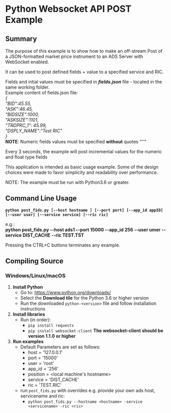 # Python Websocket API POST Example
## Summary

The purpose of this example is to show how to make an off-stream Post of a JSON-formatted market price instrument
to an ADS Server with WebSocket enabled. 

It can be used to post defined fields + value to a specified service and RIC.

Fields and intial values must be specified in ***fields.json*** file - located in the same working folder.   
Example content of fields.json file:  
*{  
	"BID":45.55,  
	"ASK":46.45,  
	"BIDSIZE":1000,  
	"ASKSIZE":1101,  
	"TRDPRC_1": 45.99,  
	"DSPLY_NAME":"Test RIC"  
}*  
**NOTE**: Numeric fields values must be specified **without** quotes "''"

Every 3 seconds, the example will post incremental values for the numeric and float type fields

This application is intended as basic usage example. Some of the design choices
were made to favor simplicity and readability over performance.

NOTE: The example must be run with Python3.6 or greater.

## Command Line Usage

**```python post_fids.py [--host hostname ] [--port port] [--app_id appID] [--user user] [--service service] [--ric ric]```**

e.g.:  
**python post_fids.py --host ads1 --port 15000 --app_id 256 --user umer --service DIST_CACHE --ric TEST.TST**


Pressing the CTRL+C buttons terminates any example.
## Compiling Source
### Windows/Linux/macOS
1. __Install Python__
    - Go to: <https://www.python.org/downloads/>
    - Select the __Download tile__ for the Python 3.6 or higher version
    - Run the downloaded `python-<version>` file and follow installation instructions
2. __Install libraries__
    - Run (in order):
      - `pip install requests`
      - `pip install websocket-client`
	    **The websocket-client should be version 1.1.0 or higher**
3. __Run examples__
    - Default Parameters are set as follows:
      - host = '127.0.0.1'
      - port = '15000'
      - user = 'root'
      - app_id = '256'
      - position = <local machine's hostname>
      - service = 'DIST_CACHE'
      - ric = 'TEST.RIC'
    - run `post_fids.py` with overrides e.g. provide your own ads host, servicename and ric:
      - `python post_fids.py --hostname <hostname> -service <servicename> -ric <ric>`
